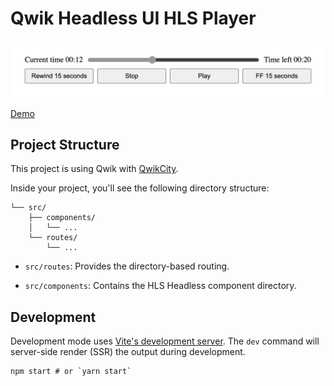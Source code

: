 # Qwik Headless UI HLS Player

![qwik headless ui hls player](./media/qwik-headless-ui-hls-player-screenshot.png)

[Demo](https://obvio.github.io/qwik-headless-ui-hls-player/)

## Project Structure

This project is using Qwik with [QwikCity](https://qwik.dev/qwikcity/overview/).

Inside your project, you'll see the following directory structure:

```
└── src/
    ├── components/
    │   └── ...
    └── routes/
        └── ...
```

- `src/routes`: Provides the directory-based routing.

- `src/components`: Contains the HLS Headless component directory.

## Development

Development mode uses [Vite's development server](https://vitejs.dev/). The `dev` command will server-side render (SSR) the output during development.

```shell
npm start # or `yarn start`
```
